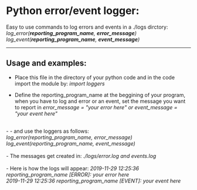# Python error/event logger:
Easy to use commands to log errors and events in a ./logs dirctory:<br>
<i>log_error(<b>reporting_program_name</b>, <b>error_message</b>)<br>
log_event(<b>reporting_program_name</b>, <b>event_message</b>)</i><br>

<hr>

## Usage and examples:
- Place this file in the directory of your python code and in the code import the module by:
  <i>import loggers</i><br>

- Define the reporting_program_name at the beggining of your program, when you have to log and error or an event, set the message you want to report in
  <i>error_message = "your error here" or event_message = "your event here"</i><br>
<br>
- - and use the loggers as follows:<br>
  <i>log_error(reporting_program_name, error_message)<br>
  log_event(reporting_program_name, event_message)</i><br>
<br>
- The messages get created in:
<i>./logs/error.log and events.log</i><br>
<br>
- Here is how the logs will appear:
<i>2019-11-29 12:25:36 reporting_program_name [ERROR]: your error here<br>
2019-11-29 12:25:36 reporting_program_name [EVENT]: your event here</i><br>
